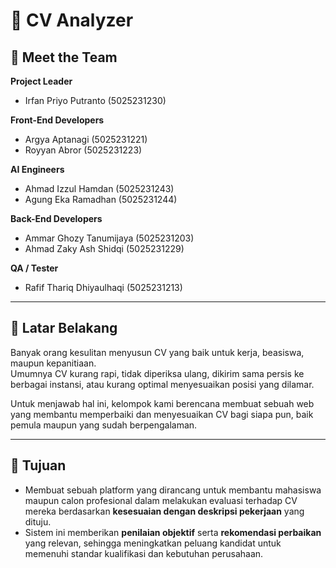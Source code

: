 # 📄 CV Analyzer

## 👥 Meet the Team
**Project Leader**
- Irfan Priyo Putranto (5025231230)

**Front-End Developers**
- Argya Aptanagi (5025231221)  
- Royyan Abror (5025231223)

**AI Engineers**
- Ahmad Izzul Hamdan (5025231243)  
- Agung Eka Ramadhan (5025231244)

**Back-End Developers**
- Ammar Ghozy Tanumijaya (5025231203)  
- Ahmad Zaky Ash Shidqi (5025231229)

**QA / Tester**
- Rafif Thariq Dhiyaulhaqi (5025231213)

---

## 📌 Latar Belakang
Banyak orang kesulitan menyusun CV yang baik untuk kerja, beasiswa, maupun kepanitiaan.  
Umumnya CV kurang rapi, tidak diperiksa ulang, dikirim sama persis ke berbagai instansi, atau kurang optimal menyesuaikan posisi yang dilamar.  

Untuk menjawab hal ini, kelompok kami berencana membuat sebuah web yang membantu memperbaiki dan menyesuaikan CV bagi siapa pun, baik pemula maupun yang sudah berpengalaman.

---

## 🎯 Tujuan
- Membuat sebuah platform yang dirancang untuk membantu mahasiswa maupun calon profesional dalam melakukan evaluasi terhadap CV mereka berdasarkan **kesesuaian dengan deskripsi pekerjaan** yang dituju.  
- Sistem ini memberikan **penilaian objektif** serta **rekomendasi perbaikan** yang relevan, sehingga meningkatkan peluang kandidat untuk memenuhi standar kualifikasi dan kebutuhan perusahaan.
